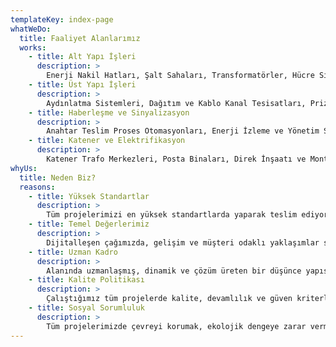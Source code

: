 ```yaml
---
templateKey: index-page
whatWeDo:
  title: Faaliyet Alanlarımız
  works:
    - title: Alt Yapı İşleri
      description: >
        Enerji Nakil Hatları, Şalt Sahaları, Transformatörler, Hücre Sistemleri, Enerji Üretimi ve Dağıtım merkezleri gibi işleri alt yapı hizmetleri kapsamında vermekteyiz.
    - title: Üst Yapı İşleri
      description: >
        Aydınlatma Sistemleri, Dağıtım ve Kablo Kanal Tesisatları, Priz ve Kuvvet Tesisatları, Topraklama, Kompanzasyon gibi birçok işi üst yapı hizmetleri kapsamında vermekteyiz.
    - title: Haberleşme ve Sinyalizasyon
      description: >
        Anahtar Teslim Proses Otomasyonları, Enerji İzleme ve Yönetim Sistemleri, PLC Tabanlı Otomasyon Sistemleri, İnterkeom Sistemleri gibi alanlarda faaliyet göstermekteyiz.
    - title: Katener ve Elektrifikasyon
      description: >
        Katener Trafo Merkezleri, Posta Binaları, Direk İnşaatı ve Montajı, Fider İletkeni Çekimi, Katener Montajı, Direk Dikimi gibi birçok hizmeti sunmaktayız.
whyUs:
  title: Neden Biz?
  reasons:
    - title: Yüksek Standartlar
      description: >
        Tüm projelerimizi en yüksek standartlarda yaparak teslim ediyoruz. Müşteri memnuniyetini en üst düzeye çıkarmak için çalışıyoruz.
    - title: Temel Değerlerimiz
      description: >
        Dijitalleşen çağımızda, gelişim ve müşteri odaklı yaklaşımlar sunmak, etik davranış ilkelerine sahip olmak, sosyal sorumluluk ve çalışanlarımıza en iyi imkanları sunmak en önemli değerlerimizdir.
    - title: Uzman Kadro
      description: >
        Alanında uzmanlaşmış, dinamik ve çözüm üreten bir düşünce yapısına sahip, etik değerleri ve kurum kültürümüzü benimsemiş, öngörüleri yüksek bir takıma sahibiz. Bu değerlere sahip olan ekibimiz ile emin adımlarla büyümeye devam ediyoruz.
    - title: Kalite Politikası
      description: >
        Çalıştığımız tüm projelerde kalite, devamlılık ve güven kriterlerini ön planda tutuyoruz. Aldığımız işleri en kaliteli şekilde yaparak teslim ediyor müşteri odaklı bir anlayış sergiliyoruz.
    - title: Sosyal Sorumluluk
      description: >
        Tüm projelerimizde çevreyi korumak, ekolojik dengeye zarar vermemek, doğal kaynakları korumak, tarihi ve kültürel eserlere sahip çıkmak, insanların eğitimine destek ve katkı sağlamak en önemli sosyal sorumluluk ilkelerimizdendir.
---
```

